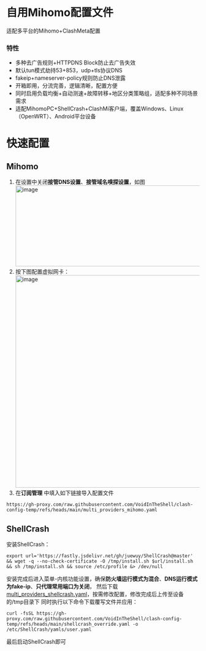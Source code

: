# 自用Mihomo配置文件
适配多平台的Mihomo+ClashMeta配置

### 特性
  - 多种去广告规则+HTTPDNS Block防止去广告失效
  - 默认tun模式劫持53+853，udp+tls协议DNS
  - fakeip+nameserver-policy规则防止DNS泄露
  - 开箱即用，分流完善，逻辑清晰，配置方便
  - 同时启用负载均衡+自动测速+故障转移+地区分类策略组，适配多种不同场景需求
  - 适配MihomoPC+ShellCrash+ClashMi客户端，覆盖Windows、Linux（OpenWRT）、Android平台设备

# 快速配置
## Mihomo
1. 在设置中关闭**接管DNS设置**、**接管域名嗅探设置**，如图
   <img width="583" height="211" alt="image" src="https://github.com/user-attachments/assets/37250a9d-12df-4968-a3dd-f67a2936e000" />
2. 按下图配置虚拟网卡：
   <img width="599" height="554" alt="image" src="https://github.com/user-attachments/assets/afa65f1b-99be-498d-ae60-6d1e20ce76ad" />
3. 在**订阅管理** 中填入如下链接导入配置文件
```
https://gh-proxy.com/raw.githubusercontent.com/VoidInTheShell/clash-config-temp/refs/heads/main/multi_providers_mihomo.yaml
```
## ShellCrash
安装ShellCrash：
```
export url='https://fastly.jsdelivr.net/gh/juewuy/ShellCrash@master' && wget -q --no-check-certificate -O /tmp/install.sh $url/install.sh  && sh /tmp/install.sh && source /etc/profile &> /dev/null
```
安装完成后进入菜单-内核功能设置，确保**防火墙运行模式为混合**、**DNS运行模式为fake-ip**、**只代理常用端口为关闭**，
然后下载[multi_providers_shellcrash.yaml](https://gh-proxy.com/raw.githubusercontent.com/VoidInTheShell/clash-config-temp/refs/heads/main/multi_providers_shellcrash.yaml)，按需修改配置，修改完成后上传至设备的/tmp目录下
同时执行以下命令下载覆写文件并应用：
```
curl -fsSL https://gh-proxy.com/raw.githubusercontent.com/VoidInTheShell/clash-config-temp/refs/heads/main/shellcrash_override.yaml -o /etc/ShellCrash/yamls/user.yaml
```
最后启动ShellCrash即可
